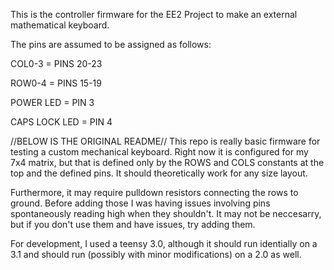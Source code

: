 This is the controller firmware for the EE2 Project to make an external mathematical keyboard.

The pins are assumed to be assigned as follows:

COL0-3 = PINS 20-23

ROW0-4 = PINS 15-19

POWER LED = PIN 3

CAPS LOCK LED = PIN 4



//BELOW IS THE ORIGINAL README//
This repo is really basic firmware for testing a custom mechanical keyboard. Right now it is configured for my 7x4 matrix, but that is defined only by the ROWS and COLS constants at the top and the defined pins. It should theoretically work for any size layout.

Furthermore, it may require pulldown resistors connecting the rows to ground. Before adding those I was having issues involving pins spontaneously reading high when they shouldn't. It may not be neccesarry, but if you don't use them and have issues, try adding them.

For development, I used a teensy 3.0, although it should run identially on a 3.1 and should run (possibly with minor modifications) on a 2.0 as well.
